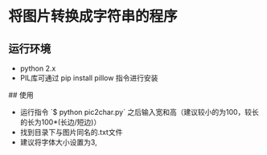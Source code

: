 # 将图片转换成字符串的程序
## 运行环境
<ul>
    <li>python 2.x
    <li>PIL库可通过  pip install pillow  指令进行安装
</ul>
## 使用
<ul>
    <li>运行指令 `$ python pic2char.py` 之后输入宽和高（建议较小的为100，较长的长为100*(长边/短边)）
    <li>找到目录下与图片同名的.txt文件
    <li>建议将字体大小设置为3,
